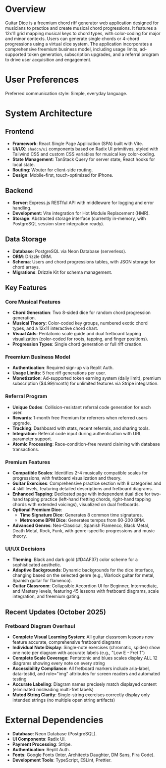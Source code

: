 # Overview

Guitar Dice is a freemium chord riff generator web application designed for musicians to practice and create musical chord progressions. It features a 12x11 grid mapping musical keys to chord types, with color-coding for major and minor contexts. Users can generate single chords or 4-chord progressions using a virtual dice system. The application incorporates a comprehensive freemium business model, including usage limits, ad-supported token generation, subscription upgrades, and a referral program to drive user acquisition and engagement.

# User Preferences

Preferred communication style: Simple, everyday language.

# System Architecture

## Frontend
- **Framework**: React Single Page Application (SPA) built with Vite.
- **UI/UX**: `shadcn/ui` components based on Radix UI primitives, styled with Tailwind CSS and custom CSS variables for musical key color-coding.
- **State Management**: TanStack Query for server state, React hooks for local state.
- **Routing**: Wouter for client-side routing.
- **Design**: Mobile-first, touch-optimized for iPhone.

## Backend
- **Server**: Express.js RESTful API with middleware for logging and error handling.
- **Development**: Vite integration for Hot Module Replacement (HMR).
- **Storage**: Abstracted storage interface (currently in-memory, with PostgreSQL session store integration ready).

## Data Storage
- **Database**: PostgreSQL via Neon Database (serverless).
- **ORM**: Drizzle ORM.
- **Schema**: Users and chord progressions tables, with JSON storage for chord arrays.
- **Migrations**: Drizzle Kit for schema management.

## Key Features

### Core Musical Features
- **Chord Generation**: Two 8-sided dice for random chord progression generation.
- **Musical Theory**: Color-coded key groups, numbered exotic chord types, and a 12x11 interactive chord chart.
- **Visual Aids**: Pentatonic scale guide and dual fretboard tapping visualization (color-coded for roots, tapping, and finger positions).
- **Progression Types**: Single chord generation or full riff creation.

### Freemium Business Model
- **Authentication**: Required sign-up via Replit Auth.
- **Usage Limits**: 5 free riff generations per user.
- **Monetization**: Ad-supported token earning system (daily limit), premium subscription ($4.99/month) for unlimited features via Stripe integration.

### Referral Program
- **Unique Codes**: Collision-resistant referral code generation for each user.
- **Rewards**: 1-month free Premium for referrers when referred users upgrade.
- **Tracking**: Dashboard with stats, recent referrals, and sharing tools.
- **Integration**: Referral code input during authentication with URL parameter support.
- **Atomic Processing**: Race-condition-free reward claiming with database transactions.

### Premium Features
- **Compatible Scales**: Identifies 2-4 musically compatible scales for progressions, with fretboard visualization and theory.
- **Guitar Exercises**: Comprehensive practice section with 8 categories and 4 skill levels, featuring detailed descriptions and fretboard diagrams.
- **Enhanced Tapping**: Dedicated page with independent dual dice for two-hand tapping practice (left-hand fretting chords, right-hand tapping chords with extended voicings), visualized on dual fretboards.
- **Optional Premium Dice**:
    - **Time Signature Dice**: Generates 8 common time signatures.
    - **Metronome BPM Dice**: Generates tempos from 60-200 BPM.
- **Advanced Genres**: Neo-Classical, Spanish Flamenco, Black Metal, Death Metal, Rock, Funk, with genre-specific progressions and music theory.

### UI/UX Decisions
- **Theming**: Black and dark gold (#D4AF37) color scheme for a sophisticated aesthetic.
- **Adaptive Backgrounds**: Dynamic backgrounds for the dice interface, changing based on the selected genre (e.g., Warlock guitar for metal, Spanish guitar for flamenco).
- **Guitar Classroom**: Collapsible Accordion UI for Beginner, Intermediate, and Mastery levels, featuring 45 lessons with fretboard diagrams, scale integration, and freemium gating.

## Recent Updates (October 2025)

### Fretboard Diagram Overhaul
- **Complete Visual Learning System**: All guitar classroom lessons now feature accurate, comprehensive fretboard diagrams
- **Individual Note Display**: Single-note exercises (chromatic, spider) show one note per diagram with accurate labels (e.g., "Low E - Fret 1")
- **Complete Scale Coverage**: Pentatonic and blues scales display ALL 12 diagrams showing every note on every string
- **Accessibility Compliance**: All fretboard markers include aria-label, data-testid, and role="img" attributes for screen readers and automated testing
- **Accurate Labeling**: Diagram names precisely match displayed content (eliminated misleading multi-fret labels)
- **Muted String Clarity**: Single-string exercises correctly display only intended strings (no multiple open string artifacts)

# External Dependencies

- **Database**: Neon Database (PostgreSQL).
- **UI Components**: Radix UI.
- **Payment Processing**: Stripe.
- **Authentication**: Replit Auth.
- **Fonts**: Google Fonts (Inter, Architects Daughter, DM Sans, Fira Code).
- **Development Tools**: TypeScript, ESLint, Prettier.